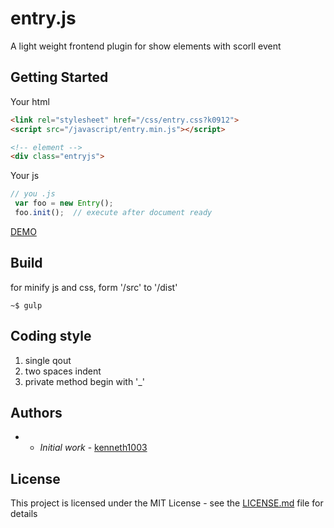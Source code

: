 # entry.js
A light weight frontend plugin for show elements with scorll event

## Getting Started
Your html
```html
<link rel="stylesheet" href="/css/entry.css?k0912">
<script src="/javascript/entry.min.js"></script>

<!-- element -->
<div class="entryjs">
```
Your js
```js
// you .js
 var foo = new Entry();
 foo.init();  // execute after document ready
```

[DEMO](https://github.com/kenneth1003)

## Build
for minify js and css, form '/src' to '/dist'
```
~$ gulp
```

## Coding style

1. single qout
2. two spaces indent
3. private method begin with '_'

## Authors

*  - *Initial work* - [kenneth1003](https://github.com/kenneth1003)

## License

This project is licensed under the MIT License - see the [LICENSE.md](LICENSE.md) file for details

